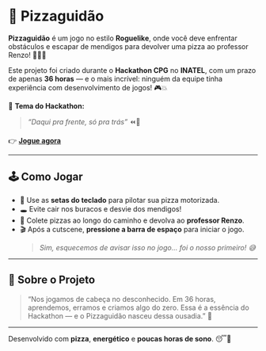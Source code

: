 # 🍕 Pizzaguidão

**Pizzaguidão** é um jogo no estilo **Roguelike**, onde você deve enfrentar obstáculos e escapar de mendigos para devolver uma pizza ao professor Renzo! 🍕🚴‍♂️

Este projeto foi criado durante o **Hackathon CPG** no **INATEL**, com um prazo de apenas **36 horas** — e o mais incrível: ninguém da equipe tinha experiência com desenvolvimento de jogos! 🎮💥

🧠 **Tema do Hackathon:**  
> _“Daqui pra frente, só pra trás”_ ⏪🍕

👉 **[Jogue agora](https://stenishh.github.io/Pizzaguidao/)**

---

## 🕹️ Como Jogar

- 🔼 Use as **setas do teclado** para pilotar sua pizza motorizada.
- 🕳️ Evite cair nos buracos e desvie dos mendigos!
- 🍕 Colete pizzas ao longo do caminho e devolva ao **professor Renzo**.
- 🎬 Após a cutscene, **pressione a barra de espaço** para iniciar o jogo.  
  > *Sim, esquecemos de avisar isso no jogo... foi o nosso primeiro! 😅*


---



## 🧠 Sobre o Projeto

> “Nos jogamos de cabeça no desconhecido. Em 36 horas, aprendemos, erramos e criamos algo do zero. Essa é a essência do Hackathon — e o Pizzaguidão nasceu dessa ousadia.” 🚀

---

Desenvolvido com **pizza**, **energético** e **poucas horas de sono**. 😴🍕  
